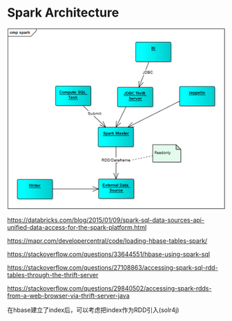 # Spark Architecture

![](spark.png)


https://databricks.com/blog/2015/01/09/spark-sql-data-sources-api-unified-data-access-for-the-spark-platform.html

https://mapr.com/developercentral/code/loading-hbase-tables-spark/

https://stackoverflow.com/questions/33644551/hbase-using-spark-sql

https://stackoverflow.com/questions/27108863/accessing-spark-sql-rdd-tables-through-the-thrift-server

https://stackoverflow.com/questions/29840502/accessing-spark-rdds-from-a-web-browser-via-thrift-server-java

在hbase建立了index后，可以考虑把index作为RDD引入(solr4j)